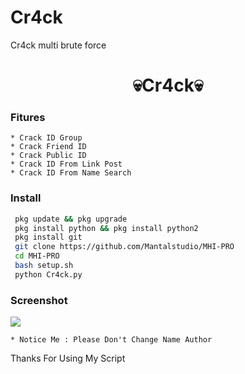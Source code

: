 # Cr4ck
Cr4ck multi brute force

<h1 align="center">
    💀Cr4ck💀
</h1>
<h4 align="center">

### Fitures
```
* Crack ID Group
* Crack Friend ID
* Crack Public ID
* Crack ID From Link Post
* Crack ID From Name Search
```
### Install
```bash
 pkg update && pkg upgrade
 pkg install python && pkg install python2
 pkg install git
 git clone https://github.com/Mantalstudio/MHI-PRO
 cd MHI-PRO
 bash setup.sh
 python Cr4ck.py
```

### Screenshot

    
<img src="https://github.com/Yayan-XD/Cr4ck/blob/main/img/IMG_20210304_060211.jpg" />




    
    * Notice Me : Please Don't Change Name Author
Thanks For Using My Script
